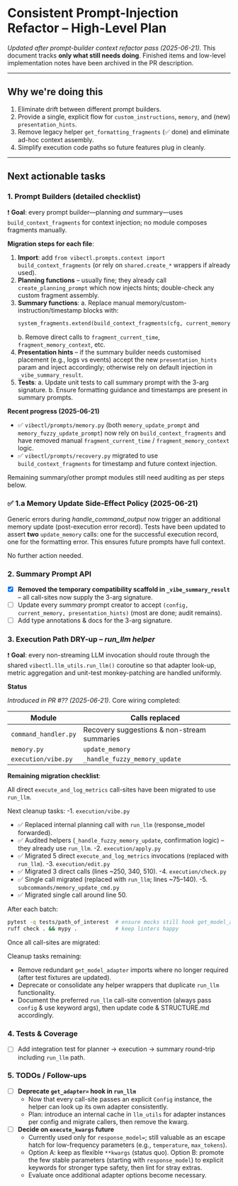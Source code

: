 # Consistent Prompt-Injection Refactor – High-Level Plan

_Updated after prompt-builder context refactor pass (2025-06-21)._
This document tracks **only what still needs doing**. Finished items and low-level implementation notes have been archived in the PR description.

---

## Why we're doing this
1. Eliminate drift between different prompt builders.
2. Provide a single, explicit flow for `custom_instructions`, `memory`, and (new) `presentation_hints`.
3. Remove legacy helper `get_formatting_fragments` (✅ done) and eliminate ad-hoc context assembly.
4. Simplify execution code paths so future features plug in cleanly.

---

## Next actionable tasks

### 1. Prompt Builders (detailed checklist)

❗ **Goal**: every prompt builder—planning _and_ summary—uses `build_context_fragments` for context injection; no module composes fragments manually.

**Migration steps for each file**:
1. **Import**: add `from vibectl.prompts.context import build_context_fragments` (or rely on `shared.create_*` wrappers if already used).
2. **Planning functions** – usually fine; they already call `create_planning_prompt` which now injects hints; double-check any custom fragment assembly.
3. **Summary functions**:
   a. Replace manual memory/custom-instruction/timestamp blocks with:
   ```python
   system_fragments.extend(build_context_fragments(cfg, current_memory=current_memory))
   ```
   b. Remove direct calls to `fragment_current_time`, `fragment_memory_context`, etc.
4. **Presentation hints** – if the summary builder needs customised placement (e.g., logs vs events) accept the new `presentation_hints` param and inject accordingly; otherwise rely on default injection in `_vibe_summary_result`.
5. **Tests**:
   a. Update unit tests to call summary prompt with the 3-arg signature.
   b. Ensure formatting guidance and timestamps are present in summary prompts.

**Recent progress (2025-06-21)**

- ✅ `vibectl/prompts/memory.py` (both `memory_update_prompt` and `memory_fuzzy_update_prompt`) now rely on `build_context_fragments` and have removed manual `fragment_current_time` / `fragment_memory_context` logic.
- ✅ `vibectl/prompts/recovery.py` migrated to use `build_context_fragments` for timestamp and future context injection.

Remaining summary/other prompt modules still need auditing as per steps below.

### ✅ 1.a Memory Update Side-Effect Policy (2025-06-21)

Generic errors during *handle_command_output* now trigger an additional memory update (post-execution error record).  Tests have been updated to assert **two** `update_memory` calls: one for the successful execution record, one for the formatting error.  This ensures future prompts have full context.

No further action needed.

### 2. Summary Prompt API
- [x] **Removed the temporary compatibility scaffold in `_vibe_summary_result`** – all call-sites now supply the 3-arg signature.
- [ ] Update every *summary* prompt creator to accept `(config, current_memory, presentation_hints)` (most are done; audit remains).
- [ ] Add type annotations & docs for the 3-arg signature.

### 3. Execution Path DRY-up – *run_llm helper*

❗ **Goal**: every non-streaming LLM invocation should route through the shared
`vibectl.llm_utils.run_llm()` coroutine so that adapter look-up, metric
aggregation and unit-test monkey-patching are handled uniformly.

**Status**

*Introduced in PR #?? (2025-06-21).*  Core wiring completed:

| Module | Calls replaced |
| ------- | -------------- |
| `command_handler.py` | Recovery suggestions & non-stream summaries |
| `memory.py` | `update_memory` |
| `execution/vibe.py` | `_handle_fuzzy_memory_update` |

**Remaining migration checklist**:

All direct `execute_and_log_metrics` call-sites have been migrated to use
`run_llm`.

Next cleanup tasks:
-1. `execution/vibe.py`
   - ✅ Replaced internal planning call with `run_llm` (response_model forwarded).
   - ✅ Audited helpers (`_handle_fuzzy_memory_update`, confirmation logic) – they already use `run_llm`.
-2. `execution/apply.py`
   - ✅ Migrated 5 direct `execute_and_log_metrics` invocations (replaced with `run_llm`).
-3. `execution/edit.py`
   - ✅ Migrated 3 direct calls (lines ~250, 340, 510).
-4. `execution/check.py`
   - ✅ Single call migrated (replaced with `run_llm`; lines ~75–140).
-5. `subcommands/memory_update_cmd.py`
   - ✅ Migrated single call around line 50.

After each batch:

```bash
pytest -q tests/path_of_interest  # ensure mocks still hook get_model_adapter
ruff check . && mypy .            # keep linters happy
```

Once all call-sites are migrated:

Cleanup tasks remaining:

* Remove redundant `get_model_adapter` imports where no longer required (after test fixtures are updated).
* Deprecate or consolidate any helper wrappers that duplicate `run_llm` functionality.
* Document the preferred `run_llm` call-site convention (always pass `config` & use keyword args), then update code & STRUCTURE.md accordingly.

### 4. Tests & Coverage
- [ ] Add integration test for planner → execution → summary round-trip including
      `run_llm` path.

### 5. TODOs / Follow-ups

- [ ] **Deprecate `get_adapter=` hook in `run_llm`**
  - Now that every call-site passes an explicit `Config` instance, the helper can
    look up its own adapter consistently.
  - Plan: introduce an internal cache in `llm_utils` for adapter instances per
    config and migrate callers, then remove the kwarg.
- [ ] **Decide on `execute_kwargs` future**
  - Currently used only for `response_model=`; still valuable as an escape hatch for
    low-frequency parameters (e.g., `temperature`, `max_tokens`).
  - Option A: keep as flexible `**kwargs` (status quo).  Option B: promote the few
    stable parameters (starting with `response_model`) to explicit keywords for
    stronger type safety, then lint for stray extras.
  - Evaluate once additional adapter options become necessary.
